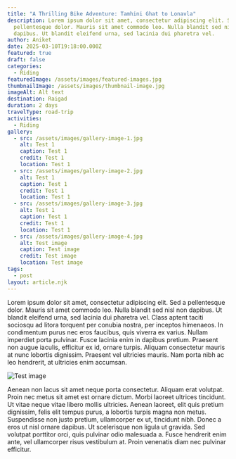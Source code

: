 ```yaml
---
title: "A Thrilling Bike Adventure: Tamhini Ghat to Lonavla"
description: Lorem ipsum dolor sit amet, consectetur adipiscing elit. Sed a
  pellentesque dolor. Mauris sit amet commodo leo. Nulla blandit sed nisl non
  dapibus. Ut blandit eleifend urna, sed lacinia dui pharetra vel.
author: Aniket
date: 2025-03-10T19:18:00.000Z
featured: true
draft: false
categories:
  - Riding
featuredImage: /assets/images/featured-images.jpg
thumbnailImage: /assets/images/thumbnail-image.jpg
imageAlt: Alt text
destination: Raigad
duration: 2 days
travelType: road-trip
activities:
  - Riding
gallery:
  - src: /assets/images/gallery-image-1.jpg
    alt: Test 1
    caption: Test 1
    credit: Test 1
    location: Test 1
  - src: /assets/images/gallery-image-2.jpg
    alt: Test 1
    caption: Test 1
    credit: Test 1
    location: Test 1
  - src: /assets/images/gallery-image-3.jpg
    alt: Test 1
    caption: Test 1
    credit: Test 1
    location: Test 1
  - src: /assets/images/gallery-image-4.jpg
    alt: Test image
    caption: Test image
    credit: Test image
    location: Test image
tags:
  - post
layout: article.njk
---
```

Lorem ipsum dolor sit amet, consectetur adipiscing elit. Sed a pellentesque dolor. Mauris sit amet commodo leo. Nulla blandit sed nisl non dapibus. Ut blandit eleifend urna, sed lacinia dui pharetra vel. Class aptent taciti sociosqu ad litora torquent per conubia nostra, per inceptos himenaeos. In condimentum purus nec eros faucibus, quis viverra ex varius. Nullam imperdiet porta pulvinar. Fusce lacinia enim in dapibus pretium. Praesent non augue iaculis, efficitur ex id, ornare turpis. Aliquam consectetur mauris at nunc lobortis dignissim. Praesent vel ultricies mauris. Nam porta nibh ac leo hendrerit, at ultricies enim accumsan.

![Test image](/assets/images/article-1.jpg "Test Image")

Aenean non lacus sit amet neque porta consectetur. Aliquam erat volutpat. Proin nec metus sit amet est ornare dictum. Morbi laoreet ultrices tincidunt. Ut vitae neque vitae libero mollis ultricies. Aenean laoreet, elit quis pretium dignissim, felis elit tempus purus, a lobortis turpis magna non metus. Suspendisse non justo pretium, ullamcorper ex ut, tincidunt nibh. Donec a eros ut nisl ornare dapibus. Ut scelerisque non ligula ut gravida. Sed volutpat porttitor orci, quis pulvinar odio malesuada a. Fusce hendrerit enim ante, vel ullamcorper risus vestibulum at. Proin venenatis diam nec pulvinar efficitur.
